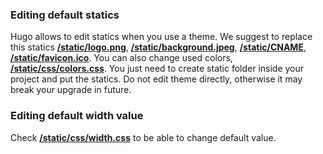 ### Editing default statics

Hugo allows to edit statics when you use a theme. We suggest to replace this statics [**/static/logo.png**](/static/logo.png), [**/static/background.jpeg**](static/background.jpeg), [**/static/CNAME**](/static/CNAME), [**/static/favicon.ico**](/static/favicon.ico). You can also change used colors, [**/static/css/colors.css**](/static/css/colors.css). You just need to create static folder inside your project and put the statics. Do not edit theme directly, otherwise it may break your upgrade in future.

### Editing default width value

Check [**/static/css/width.css**](/static/css/width.css) to be able to change default value.
